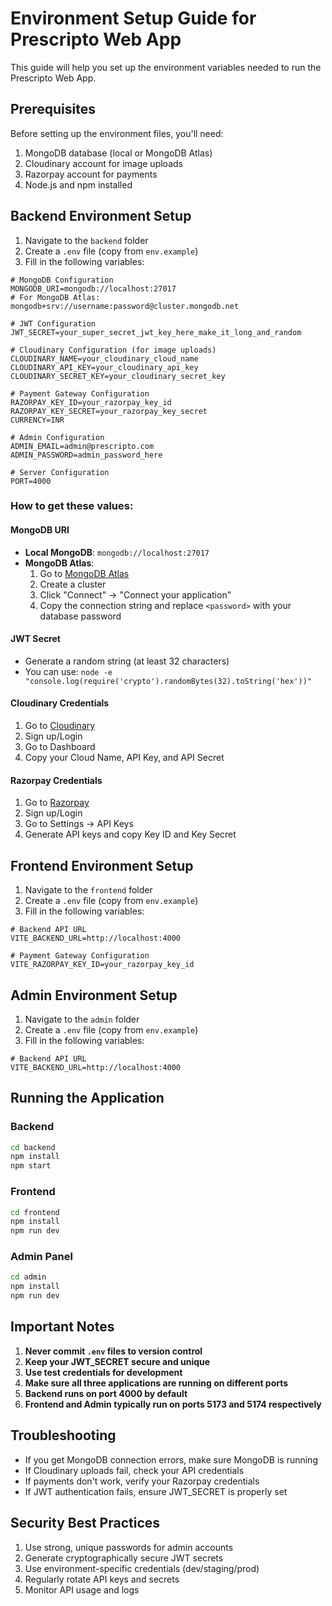 # Environment Setup Guide for Prescripto Web App

This guide will help you set up the environment variables needed to run the Prescripto Web App.

## Prerequisites

Before setting up the environment files, you'll need:
1. MongoDB database (local or MongoDB Atlas)
2. Cloudinary account for image uploads
3. Razorpay account for payments
4. Node.js and npm installed

## Backend Environment Setup

1. Navigate to the `backend` folder
2. Create a `.env` file (copy from `env.example`)
3. Fill in the following variables:

```env
# MongoDB Configuration
MONGODB_URI=mongodb://localhost:27017
# For MongoDB Atlas: mongodb+srv://username:password@cluster.mongodb.net

# JWT Configuration
JWT_SECRET=your_super_secret_jwt_key_here_make_it_long_and_random

# Cloudinary Configuration (for image uploads)
CLOUDINARY_NAME=your_cloudinary_cloud_name
CLOUDINARY_API_KEY=your_cloudinary_api_key
CLOUDINARY_SECRET_KEY=your_cloudinary_secret_key

# Payment Gateway Configuration
RAZORPAY_KEY_ID=your_razorpay_key_id
RAZORPAY_KEY_SECRET=your_razorpay_key_secret
CURRENCY=INR

# Admin Configuration
ADMIN_EMAIL=admin@prescripto.com
ADMIN_PASSWORD=admin_password_here

# Server Configuration
PORT=4000
```

### How to get these values:

#### MongoDB URI
- **Local MongoDB**: `mongodb://localhost:27017`
- **MongoDB Atlas**: 
  1. Go to [MongoDB Atlas](https://cloud.mongodb.com)
  2. Create a cluster
  3. Click "Connect" → "Connect your application"
  4. Copy the connection string and replace `<password>` with your database password

#### JWT Secret
- Generate a random string (at least 32 characters)
- You can use: `node -e "console.log(require('crypto').randomBytes(32).toString('hex'))"`

#### Cloudinary Credentials
1. Go to [Cloudinary](https://cloudinary.com)
2. Sign up/Login
3. Go to Dashboard
4. Copy your Cloud Name, API Key, and API Secret

#### Razorpay Credentials
1. Go to [Razorpay](https://razorpay.com)
2. Sign up/Login
3. Go to Settings → API Keys
4. Generate API keys and copy Key ID and Key Secret

## Frontend Environment Setup

1. Navigate to the `frontend` folder
2. Create a `.env` file (copy from `env.example`)
3. Fill in the following variables:

```env
# Backend API URL
VITE_BACKEND_URL=http://localhost:4000

# Payment Gateway Configuration
VITE_RAZORPAY_KEY_ID=your_razorpay_key_id
```

## Admin Environment Setup

1. Navigate to the `admin` folder
2. Create a `.env` file (copy from `env.example`)
3. Fill in the following variables:

```env
# Backend API URL
VITE_BACKEND_URL=http://localhost:4000
```

## Running the Application

### Backend
```bash
cd backend
npm install
npm start
```

### Frontend
```bash
cd frontend
npm install
npm run dev
```

### Admin Panel
```bash
cd admin
npm install
npm run dev
```

## Important Notes

1. **Never commit `.env` files to version control**
2. **Keep your JWT_SECRET secure and unique**
3. **Use test credentials for development**
4. **Make sure all three applications are running on different ports**
5. **Backend runs on port 4000 by default**
6. **Frontend and Admin typically run on ports 5173 and 5174 respectively**

## Troubleshooting

- If you get MongoDB connection errors, make sure MongoDB is running
- If Cloudinary uploads fail, check your API credentials
- If payments don't work, verify your Razorpay credentials
- If JWT authentication fails, ensure JWT_SECRET is properly set

## Security Best Practices

1. Use strong, unique passwords for admin accounts
2. Generate cryptographically secure JWT secrets
3. Use environment-specific credentials (dev/staging/prod)
4. Regularly rotate API keys and secrets
5. Monitor API usage and logs 